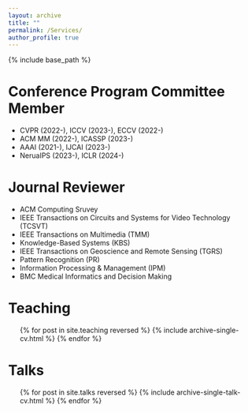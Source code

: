 ```yaml
---
layout: archive
title: ""
permalink: /Services/
author_profile: true
---
```


{% include base_path %}


  
Conference Program Committee Member
======
* CVPR (2022-), ICCV (2023-), ECCV (2022-)
* ACM MM (2022-), ICASSP (2023-)
* AAAI (2021-), IJCAI (2023-)
* NeruaIPS (2023-), ICLR (2024-)
<!-- * ACL (2022-), EMNLP (2022-), NAACL (2024-), EACL (2022-) -->

Journal Reviewer
======
* ACM Computing Sruvey
* IEEE Transactions on Circuits and Systems for Video Technology (TCSVT)
* IEEE Transactions on Multimedia (TMM)
* Knowledge-Based Systems (KBS)
* IEEE Transactions on Geoscience and Remote Sensing (TGRS)
* Pattern Recognition (PR)
* Information Processing & Management (IPM)
* BMC Medical Informatics and Decision Making


Teaching
======
  <ul>{% for post in site.teaching reversed %}
    {% include archive-single-cv.html %}
  {% endfor %}</ul>

  Talks
======
  <ul>{% for post in site.talks reversed %}
    {% include archive-single-talk-cv.html  %}
  {% endfor %}</ul>